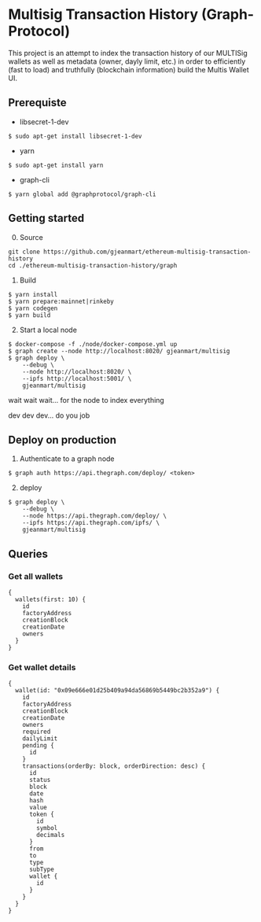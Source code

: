 
# Multisig Transaction History (Graph-Protocol)

This project is an attempt to index the transaction history of our MULTISig wallets as well as metadata (owner, dayly limit, etc.) in order to efficiently (fast to load) and truthfully (blockchain information) build the Multis Wallet UI.

## Prerequiste

- libsecret-1-dev
```
$ sudo apt-get install libsecret-1-dev
```

- yarn
```
$ sudo apt-get install yarn
```

- graph-cli

```
$ yarn global add @graphprotocol/graph-cli
```

## Getting started

0. Source

```
git clone https://github.com/gjeanmart/ethereum-multisig-transaction-history
cd ./ethereum-multisig-transaction-history/graph
```

1. Build

```
$ yarn install
$ yarn prepare:mainnet|rinkeby
$ yarn codegen
$ yarn build
```

2. Start a local node

```
$ docker-compose -f ./node/docker-compose.yml up
$ graph create --node http://localhost:8020/ gjeanmart/multisig
$ graph deploy \
    --debug \
    --node http://localhost:8020/ \
    --ipfs http://localhost:5001/ \
    gjeanmart/multisig
```
wait wait wait... for the node to index everything

dev dev dev... do you job

## Deploy on production

1. Authenticate to a graph node

```
$ graph auth https://api.thegraph.com/deploy/ <token>
```

2. deploy

```
$ graph deploy \
    --debug \
    --node https://api.thegraph.com/deploy/ \
    --ipfs https://api.thegraph.com/ipfs/ \
    gjeanmart/multisig
```


## Queries

### Get all wallets

```
{
  wallets(first: 10) {
    id
    factoryAddress
    creationBlock
    creationDate
    owners
  }
}

```

### Get wallet details

```
{
  wallet(id: "0x09e666e01d25b409a94da56869b5449bc2b352a9") {
    id
    factoryAddress
    creationBlock
    creationDate
    owners
    required
    dailyLimit
    pending {
      id
    }
    transactions(orderBy: block, orderDirection: desc) {
      id
      status
      block
      date
      hash
      value
      token {
        id
        symbol
        decimals
      }
      from
      to
      type
      subType
      wallet {
        id
      }
    }
  }
}

```
